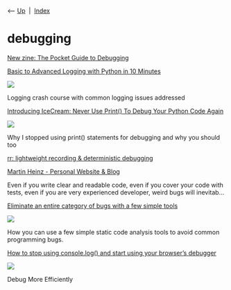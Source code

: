 <div class="nav">

⟵ [Up](index.html)  \|  [Index](index.html)

</div>

# debugging

<div class="cards">

<div class="card">

<div class="card-title">

[New zine: The Pocket Guide to
Debugging](https://jvns.ca/blog/2022/12/21/new-zine--the-pocket-guide-to-debugging)

</div>

</div>

<div class="card">

<div class="card-title">

[Basic to Advanced Logging with Python in 10
Minutes](https://towardsdatascience.com/basic-to-advanced-logging-with-python-in-10-minutes-631501339650?source=rss----7f60cf5620c9---4)

</div>

<div class="card-image">

[![](https://miro.medium.com/v2/da:true/resize:fit:1200/0*rFAUL8hERx_CqCgw)](https://towardsdatascience.com/basic-to-advanced-logging-with-python-in-10-minutes-631501339650?source=rss----7f60cf5620c9---4)

</div>

Logging crash course with common logging issues addressed

</div>

<div class="card">

<div class="card-title">

[Introducing IceCream: Never Use Print() To Debug Your Python Code
Again](https://towardsdatascience.com/introducing-icecream-never-use-print-to-debug-your-python-code-again-d8f2e5719f8a?source=rss----7f60cf5620c9---4)

</div>

<div class="card-image">

[![](https://miro.medium.com/v2/da:true/resize:fit:1200/0*2n51QKEzXu0iKtBK)](https://towardsdatascience.com/introducing-icecream-never-use-print-to-debug-your-python-code-again-d8f2e5719f8a?source=rss----7f60cf5620c9---4)

</div>

Why I stopped using print() statements for debugging and why you should
too

</div>

<div class="card">

<div class="card-title">

[rr: lightweight recording & deterministic
debugging](https://rr-project.org)

</div>

</div>

<div class="card">

<div class="card-title">

[Martin Heinz - Personal Website &
Blog](https://martinheinz.dev/blog/24)

</div>

Even if you write clear and readable code, even if you cover your code
with tests, even if you are very experienced developer, weird bugs will
inevitab...

</div>

<div class="card">

<div class="card-title">

[Eliminate an entire category of bugs with a few simple
tools](https://blog.kentcdodds.com/eliminate-an-entire-category-of-bugs-with-a-few-simple-tools-f0dd2aaf4bc9)

</div>

<div class="card-image">

[![](https://res.cloudinary.com/kentcdodds-com/image/upload/$th_1256,$tw_2400,$gw_$tw_div_24,$gh_$th_div_12/co_rgb:a9adc1,c_fit,g_north_west,w_$gw_mul_14,h_$gh,x_$gw_mul_1.5,y_$gh_mul_1.3,l_text:kentcdodds.com:Matter-Regular.woff2_50:Check%2520out%2520this%2520article/co_white,c_fit,g_north_west,w_$gw_mul_13.5,h_$gh_mul_7,x_$gw_mul_1.5,y_$gh_mul_2.3,l_text:kentcdodds.com:Matter-Regular.woff2_110:Eliminate%2520an%2520entire%2520category%2520of%2520bugs%2520with%2520a%2520few%2520simple%2520tools/c_fit,g_north_west,r_max,w_$gw_mul_4,h_$gh_mul_3,x_$gw,y_$gh_mul_8,l_kent:profile-transparent/co_rgb:a9adc1,c_fit,g_north_west,w_$gw_mul_5.5,h_$gh_mul_4,x_$gw_mul_4.5,y_$gh_mul_9,l_text:kentcdodds.com:Matter-Regular.woff2_70:Kent%20C.%20Dodds/co_rgb:a9adc1,c_fit,g_north_west,w_$gw_mul_9,x_$gw_mul_4.5,y_$gh_mul_9.8,l_text:kentcdodds.com:Matter-Regular.woff2_40:kentcdodds.com%252Fblog%252Feliminate-an-entire-category-of-bugs-with-a-few-simple-tools/c_fill,ar_3:4,r_12,g_east,h_$gh_mul_10,x_$gw,l_unsplash:photo-1503789146722-cf137a3c0fea/c_fill,w_$tw,h_$th/kentcdodds.com/social-background.png)](https://blog.kentcdodds.com/eliminate-an-entire-category-of-bugs-with-a-few-simple-tools-f0dd2aaf4bc9)

</div>

How you can use a few simple static code analysis tools to avoid common
programming bugs.

</div>

<div class="card">

<div class="card-title">

[How to stop using console.log() and start using your browser’s
debugger](https://medium.com/datadriveninvestor/stopping-using-console-log-and-start-using-your-browsers-debugger-62bc893d93ff)

</div>

<div class="card-image">

[![](https://miro.medium.com/v2/resize:fit:1102/1*boS5jNmWpJQMc4o5VHReWA.png)](https://medium.com/datadriveninvestor/stopping-using-console-log-and-start-using-your-browsers-debugger-62bc893d93ff)

</div>

Debug More Efficiently

</div>

</div>
